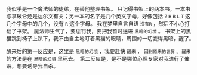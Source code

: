我似乎是一个魔法师的徒弟，在替他整理书架。
只记得书架上的两本书，一本书与拿破仑还是达尔文有关；另一本的名字是几个英文字母，好像包括 `Z` `H` `B` `L` `T` 这几个字母中的几个，没有 `R` 这个字母。
我在梦里自言自语 `没有R` ，然后不小心打翻了书架。
魔法师生气了，要惩罚我，要把我暂时送进 `黑暗的幻境` 。
书架上的黑猫跳到椅子上趴下，我不由自主地盯着黑猫的眼睛，周围的一切变得黑暗，醒了。

醒来后的第一反应是，这里是 `黑暗的幻境` ，我要赶快 `醒来` ， `回到原来的世界` 。`醒来` 的方法是在 `黑暗的幻境` 里死去。
第二反应是，是不是哪位心理专家对我进行了催眠，想要诱导我自杀。
